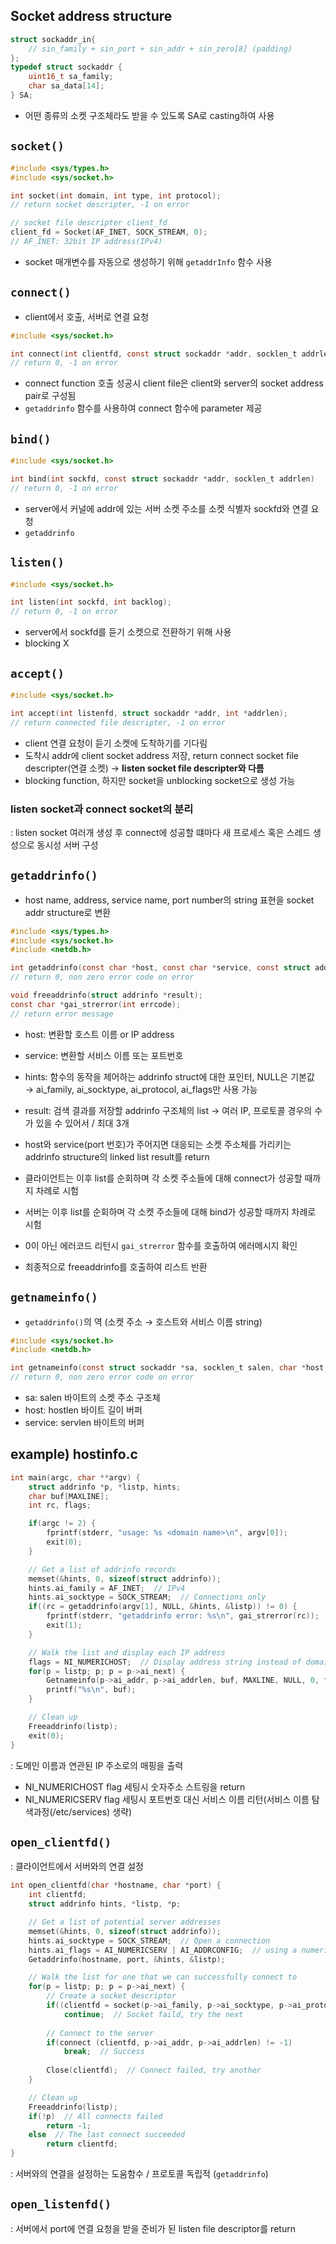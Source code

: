 ## Socket address structure
```C
struct sockaddr_in{
    // sin_family + sin_port + sin_addr + sin_zero[8] (padding)
};
typedef struct sockaddr {
    uint16_t sa_family;
    char sa_data[14];
} SA;
```
- 어떤 종류의 소켓 구조체라도 받을 수 있도록 SA로 casting하여 사용

## `socket()`
```C
#include <sys/types.h>
#include <sys/socket.h>

int socket(int domain, int type, int protocol);
// return socket descripter, -1 on error

// socket file descripter client_fd
client_fd = Socket(AF_INET, SOCK_STREAM, 0);
// AF_INET: 32bit IP address(IPv4)
```
- socket 매개변수를 자동으로 생성하기 위해 `getaddrInfo` 함수 사용

## `connect()`
- client에서 호출, 서버로 연결 요청
```C
#include <sys/socket.h>

int connect(int clientfd, const struct sockaddr *addr, socklen_t addrlen);
// return 0, -1 on error
```
- connect function 호출 성공시 client file은 client와 server의 socket address pair로 구성됨
- `getaddrinfo` 함수를 사용하여 connect 함수에 parameter 제공

## `bind()`
```C
#include <sys/socket.h>

int bind(int sockfd, const struct sockaddr *addr, socklen_t addrlen)
// return 0, -1 on error
```
- server에서 커널에 addr에 있는 서버 소켓 주소를 소켓 식별자 sockfd와 연결 요청
- `getaddrinfo`

## `listen()`
```C
#include <sys/socket.h>

int listen(int sockfd, int backlog);
// return 0, -1 on error
```
- server에서 sockfd를 듣기 소켓으로 전환하기 위해 사용
- blocking X

## `accept()`
```C
#include <sys/socket.h>

int accept(int listenfd, struct sockaddr *addr, int *addrlen);
// return connected file descripter, -1 on error
```
- client 연결 요청이 듣기 소켓에 도착하기를 기다림
- 도착시 addr에 client socket address 저장, return connect socket file descripter(연결 소켓) → **listen socket file descripter와 다름**
- blocking function, 하지만 socket을 unblocking socket으로 생성 가능

### listen socket과 connect socket의 분리
: listen socket 여러개 생성 후 connect에 성공할 떄마다 새 프로세스 혹은 스레드 생성으로 동시성 서버 구성

## `getaddrinfo()`
- host name, address, service name, port number의 string 표현을 socket addr structure로 변환
```C
#include <sys/types.h>
#include <sys/socket.h>
#include <netdb.h>

int getaddrinfo(const char *host, const char *service, const struct addrinfo *hints, struct addinfo **result);
// return 0, non zero error code on error

void freeaddrinfo(struct addrinfo *result);
const char *gai_strerror(int errcode);
// return error message
```
- host: 변환할 호스트 이름 or IP address
- service: 변환할 서비스 이름 또는 포트번호
- hints: 함수의 동작을 제어하는 addrinfo struct에 대한 포인터, NULL은 기본값 → ai_family, ai_socktype, ai_protocol, ai_flags만 사용 가능
- result: 검색 결과를 저장할 addrinfo 구조체의 list → 여러 IP, 프로토콜 경우의 수가 있을 수 있어서 / 최대 3개

- host와 service(port 번호)가 주어지면 대응되는 소켓 주소체를 가리키는 addrinfo structure의 linked list result를 return
- 클라이언트는 이후 list를 순회하며 각 소켓 주소들에 대해 connect가 성공할 때까지 차례로 시험
- 서버는 이후 list를 순회하며 각 소켓 주소들에 대해 bind가 성공할 때까지 차례로 시험
- 0이 아닌 에러코드 리턴시 `gai_strerror` 함수를 호출하여 에러메시지 확인
- 최종적으로 freeaddrinfo를 호출하여 리스트 반환

## `getnameinfo()`
- `getaddrinfo()`의 역 (소켓 주소 → 호스트와 서비스 이름 string)
```C
#include <sys/socket.h>
#include <netdb.h>

int getnameinfo(const struct sockaddr *sa, socklen_t salen, char *host, size_t hostlen, char *service, size_t servlen, int flags);
// return 0, non zero error code on error
```
- sa: salen 바이트의 소켓 주소 구조체
- host: hostlen 바이트 길이 버퍼
- service: servlen 바이트의 버퍼

## example) hostinfo.c
```C
int main(argc, char **argv) {
    struct addrinfo *p, *listp, hints;
    char buf[MAXLINE];
    int rc, flags;

    if(argc != 2) {
        fprintf(stderr, "usage: %s <domain name>\n", argv[0]);
        exit(0);
    }

    // Get a list of addrinfo records
    memset(&hints, 0, sizeof(struct addrinfo));
    hints.ai_family = AF_INET;  // IPv4
    hints.ai_socktype = SOCK_STREAM;  // Connections only
    if((rc = getaddrinfo(argv[1], NULL, &hints, &listp)) != 0) {
        fprintf(stderr, "getaddrinfo error: %s\n", gai_strerror(rc));
        exit(1);
    }

    // Walk the list and display each IP address
    flags = NI_NUMERICHOST;  // Display address string instead of domain name
    for(p = listp; p; p = p->ai_next) {
        Getnameinfo(p->ai_addr, p->ai_addrlen, buf, MAXLINE, NULL, 0, flags);
        printf("%s\n", buf);
    }

    // Clean up
    Freeaddrinfo(listp);
    exit(0);
}
```
: 도메인 이름과 연관된 IP 주소로의 매핑을 출력
- NI_NUMERICHOST flag 세팅시 숫자주소 스트링을 return
- NI_NUMERICSERV flag 세팅시 포트번호 대신 서비스 이름 리턴(서비스 이름 탐색과정(/etc/services) 생략)

## `open_clientfd()`
: 클라이언트에서 서버와의 연결 설정
```C
int open_clientfd(char *hostname, char *port) {
    int clientfd;
    struct addrinfo hints, *listp, *p;

    // Get a list of potential server addresses
    memset(&hints, 0, sizeof(struct addrinfo));
    hints.ai_socktype = SOCK_STREAM;  // Open a connection
    hints.ai_flags = AI_NUMERICSERV | AI_ADDRCONFIG;  // using a numeric port arg & recommended for connections
    Getaddrinfo(hostname, port, &hints, &listp);

    // Walk the list for one that we can successfully connect to
    for(p = listp; p; p = p->ai_next) {
        // Create a socket descriptor
        if((clientfd = socket(p->ai_family, p->ai_socktype, p->ai_protocol)) < 0)
            continue;  // Socket faild, try the next
        
        // Connect to the server
        if(connect (clientfd, p->ai_addr, p->ai_addrlen) != -1)
            break;  // Success
        
        Close(clientfd);  // Connect failed, try another
    }

    // Clean up
    Freeaddrinfo(listp);
    if(!p)  // All connects failed
        return -1;
    else  // The last connect succeeded
        return clientfd;
}
```
: 서버와의 연결을 설정하는 도움함수 / 프로토콜 독립적 (`getaddrinfo`)

## `open_listenfd()`
: 서버에서 port에 연결 요청을 받을 준비가 된 listen file descriptor를 return
